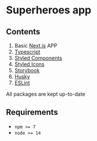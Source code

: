# Superheroes app


## Contents

1. Basic [Next.js](https://nextjs.org/) APP
2. [Typescript](https://www.typescriptlang.org/)
3. [Styled Components](https://styled-components.com/)
4. [Styled Icons](https://styled-icons.dev/)
5. [Storybook](https://storybook.js.org/)
6. [Husky](https://typicode.github.io/husky)
7. [ESLint](https://eslint.org/)

All packages are kept up-to-date


## Requirements

* `npm >= 7`
* `node >= 14`
